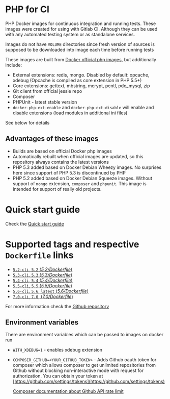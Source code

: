 # PHP for CI

PHP Docker images for continuous integration and running tests. These images were created for using with Gitlab CI.
Although they can be used with any automated testing system or as standalone services.

Images do not have `VOLUME` directories since fresh version of sources is supposed to be downloaded into image each time before running tests

These images are built from [Docker official php images](https://registry.hub.docker.com/_/php/), but additionally include:

 - External extensions: redis, mongo. Disabled by default: opcache, xdebug (Opcache is compiled as core extension in PHP 5.5+)
 - Core extensions: gettext, mbstring, mcrypt, pcntl, pdo_mysql, zip
 - Git client from official jessie repo
 - Composer
 - PHPUnit - latest stable version
 - `docker-php-ext-enable` and `docker-php-ext-disable` will enable and disable extensions (load modules in additional ini files)

See below for details

## Advantages of these images

 - Builds are based on official Docker php images
 - Automatically rebuilt when official images are updated, so this repository always contains the latest versions
 - PHP 5.3 added based on Docker Debian Wheezy images. No surprises here since support of PHP 5.3 is discontinued by PHP
 - PHP 5.2 added based on Docker Debian Squeeze images. Without support of `mongo` extension, `composer` and `phpunit`. This image is intended for support of really old projects.

# Quick start guide

Check the [Quick start guide](https://github.com/TetraWeb/docker/blob/master/README.md#quick-start)

# Supported tags and respective `Dockerfile` links

-	[`5.2-cli`, `5.2` (*5.2/Dockerfile*)](https://github.com/TetraWeb/docker/blob/master/php/5.2/Dockerfile)
-	[`5.3-cli`, `5.3` (*5.3/Dockerfile*)](https://github.com/TetraWeb/docker/blob/master/php/5.3/Dockerfile)
-	[`5.4-cli`, `5.4` (*5.4/Dockerfile*)](https://github.com/TetraWeb/docker/blob/master/php/5.4/Dockerfile)
-	[`5.5-cli`, `5.5` (*5.5/Dockerfile*)](https://github.com/TetraWeb/docker/blob/master/php/5.5/Dockerfile)
-	[`5.6-cli`, `5.6`, `latest` (*5.6/Dockerfile*)](https://github.com/TetraWeb/docker/blob/master/php/5.6/Dockerfile)
-	[`7.0-cli`, `7.0`, (*7.0/Dockerfile*)](https://github.com/TetraWeb/docker/blob/master/php/7.0/Dockerfile)


For more information check the [Github repository](https://github.com/TetraWeb/docker/)

## Environment variables

There are environment variables which can be passed to images on docker run

 - `WITH_XDEBUG=1` - enables xdebug extension
 - `COMPOSER_GITHUB=<YOUR_GITHUB_TOKEN>` - Adds Github oauth token for composer which allows composer to get unlimited repositories from Github without blocking non-interactive mode with request for authorization. You can obtain your token at [https://github.com/settings/tokens](https://github.com/settings/tokens)
   
    [Composer documentation about Github API rate limit](https://getcomposer.org/doc/articles/troubleshooting.md#api-rate-limit-and-oauth-tokens)
